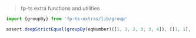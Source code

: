 > fp-ts extra functions and utilities

```ts
import {groupBy} from 'fp-ts-extras/lib/group'

assert.deepStrictEqual(groupBy(eqNumber)([1, 1, 2, 3, 3, 4]), [[1, 1], [2], [3, 3], [4]])
```
